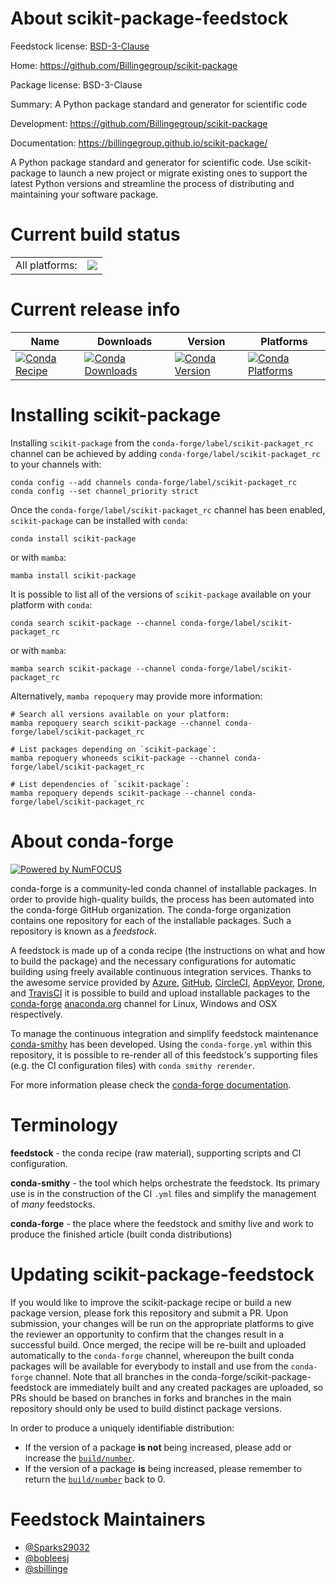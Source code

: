 About scikit-package-feedstock
==============================

Feedstock license: [BSD-3-Clause](https://github.com/conda-forge/scikit-package-feedstock/blob/main/LICENSE.txt)

Home: https://github.com/Billingegroup/scikit-package

Package license: BSD-3-Clause

Summary: A Python package standard and generator for scientific code

Development: https://github.com/Billingegroup/scikit-package

Documentation: https://billingegroup.github.io/scikit-package/

A Python package standard and generator for scientific code. Use scikit-package to launch a new project or migrate existing ones to support the latest Python versions and streamline the process of distributing and maintaining your software package.


Current build status
====================


<table><tr><td>All platforms:</td>
    <td>
      <a href="https://dev.azure.com/conda-forge/feedstock-builds/_build/latest?definitionId=25002&branchName=main">
        <img src="https://dev.azure.com/conda-forge/feedstock-builds/_apis/build/status/scikit-package-feedstock?branchName=main">
      </a>
    </td>
  </tr>
</table>

Current release info
====================

| Name | Downloads | Version | Platforms |
| --- | --- | --- | --- |
| [![Conda Recipe](https://img.shields.io/badge/recipe-scikit--package-green.svg)](https://anaconda.org/conda-forge/scikit-package) | [![Conda Downloads](https://img.shields.io/conda/dn/conda-forge/scikit-package.svg)](https://anaconda.org/conda-forge/scikit-package) | [![Conda Version](https://img.shields.io/conda/vn/conda-forge/scikit-package.svg)](https://anaconda.org/conda-forge/scikit-package) | [![Conda Platforms](https://img.shields.io/conda/pn/conda-forge/scikit-package.svg)](https://anaconda.org/conda-forge/scikit-package) |

Installing scikit-package
=========================

Installing `scikit-package` from the `conda-forge/label/scikit-packaget_rc` channel can be achieved by adding `conda-forge/label/scikit-packaget_rc` to your channels with:

```
conda config --add channels conda-forge/label/scikit-packaget_rc
conda config --set channel_priority strict
```

Once the `conda-forge/label/scikit-packaget_rc` channel has been enabled, `scikit-package` can be installed with `conda`:

```
conda install scikit-package
```

or with `mamba`:

```
mamba install scikit-package
```

It is possible to list all of the versions of `scikit-package` available on your platform with `conda`:

```
conda search scikit-package --channel conda-forge/label/scikit-packaget_rc
```

or with `mamba`:

```
mamba search scikit-package --channel conda-forge/label/scikit-packaget_rc
```

Alternatively, `mamba repoquery` may provide more information:

```
# Search all versions available on your platform:
mamba repoquery search scikit-package --channel conda-forge/label/scikit-packaget_rc

# List packages depending on `scikit-package`:
mamba repoquery whoneeds scikit-package --channel conda-forge/label/scikit-packaget_rc

# List dependencies of `scikit-package`:
mamba repoquery depends scikit-package --channel conda-forge/label/scikit-packaget_rc
```


About conda-forge
=================

[![Powered by
NumFOCUS](https://img.shields.io/badge/powered%20by-NumFOCUS-orange.svg?style=flat&colorA=E1523D&colorB=007D8A)](https://numfocus.org)

conda-forge is a community-led conda channel of installable packages.
In order to provide high-quality builds, the process has been automated into the
conda-forge GitHub organization. The conda-forge organization contains one repository
for each of the installable packages. Such a repository is known as a *feedstock*.

A feedstock is made up of a conda recipe (the instructions on what and how to build
the package) and the necessary configurations for automatic building using freely
available continuous integration services. Thanks to the awesome service provided by
[Azure](https://azure.microsoft.com/en-us/services/devops/), [GitHub](https://github.com/),
[CircleCI](https://circleci.com/), [AppVeyor](https://www.appveyor.com/),
[Drone](https://cloud.drone.io/welcome), and [TravisCI](https://travis-ci.com/)
it is possible to build and upload installable packages to the
[conda-forge](https://anaconda.org/conda-forge) [anaconda.org](https://anaconda.org/)
channel for Linux, Windows and OSX respectively.

To manage the continuous integration and simplify feedstock maintenance
[conda-smithy](https://github.com/conda-forge/conda-smithy) has been developed.
Using the ``conda-forge.yml`` within this repository, it is possible to re-render all of
this feedstock's supporting files (e.g. the CI configuration files) with ``conda smithy rerender``.

For more information please check the [conda-forge documentation](https://conda-forge.org/docs/).

Terminology
===========

**feedstock** - the conda recipe (raw material), supporting scripts and CI configuration.

**conda-smithy** - the tool which helps orchestrate the feedstock.
                   Its primary use is in the construction of the CI ``.yml`` files
                   and simplify the management of *many* feedstocks.

**conda-forge** - the place where the feedstock and smithy live and work to
                  produce the finished article (built conda distributions)


Updating scikit-package-feedstock
=================================

If you would like to improve the scikit-package recipe or build a new
package version, please fork this repository and submit a PR. Upon submission,
your changes will be run on the appropriate platforms to give the reviewer an
opportunity to confirm that the changes result in a successful build. Once
merged, the recipe will be re-built and uploaded automatically to the
`conda-forge` channel, whereupon the built conda packages will be available for
everybody to install and use from the `conda-forge` channel.
Note that all branches in the conda-forge/scikit-package-feedstock are
immediately built and any created packages are uploaded, so PRs should be based
on branches in forks and branches in the main repository should only be used to
build distinct package versions.

In order to produce a uniquely identifiable distribution:
 * If the version of a package **is not** being increased, please add or increase
   the [``build/number``](https://docs.conda.io/projects/conda-build/en/latest/resources/define-metadata.html#build-number-and-string).
 * If the version of a package **is** being increased, please remember to return
   the [``build/number``](https://docs.conda.io/projects/conda-build/en/latest/resources/define-metadata.html#build-number-and-string)
   back to 0.

Feedstock Maintainers
=====================

* [@Sparks29032](https://github.com/Sparks29032/)
* [@bobleesj](https://github.com/bobleesj/)
* [@sbillinge](https://github.com/sbillinge/)


